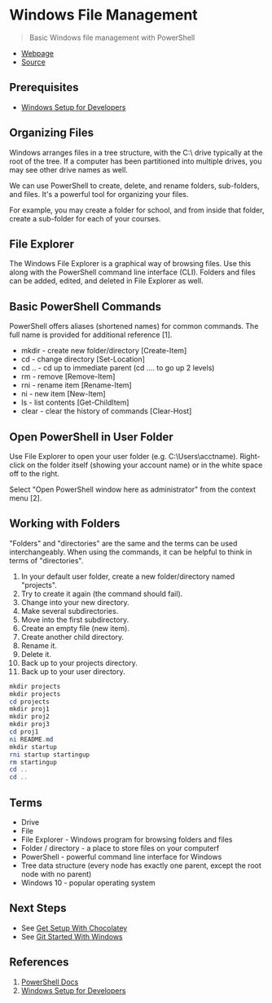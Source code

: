 # Windows File Management

> Basic Windows file management with PowerShell

- [Webpage](https://denisecase.github.io/windows-file-management/)
- [Source](https://github.com/denisecase/windows-file-management/)

## Prerequisites

- [Windows Setup for Developers](https://github.com/denisecase/windows-setup)

## Organizing Files

Windows arranges files in a tree structure, with the C:\ drive typically at the root of the tree. 
If a computer has been partitioned into multiple drives, you may see other drive names as well.

We can use PowerShell to create, delete, and rename folders, sub-folders, and files. 
It's a powerful tool for organizing your files.

For example, you may create a folder for school, and from inside that folder, 
create a sub-folder for each of your courses.

## File Explorer

The Windows File Explorer is a graphical way of browsing files. 
Use this along with the PowerShell command line interface (CLI). 
Folders and files can be added, edited, and deleted in File Explorer as well.

## Basic PowerShell Commands

PowerShell offers aliases (shortened names) for common commands. 
The full name is provided for additional reference [1].

- mkdir - create new folder/directory [Create-Item]
- cd - change directory [Set-Location]
- cd .. - cd up to immediate parent (cd ..\.. to go up 2 levels)
- rm - remove [Remove-Item]
- rni - rename item [Rename-Item]
- ni - new item [New-Item]
- ls - list contents [Get-ChildItem]
- clear - clear the history of commands [Clear-Host]

## Open PowerShell in User Folder

Use File Explorer to open your user folder (e.g. C:\Users\acctname). 
Right-click on the folder itself (showing your account name) or in the white space off to the right. 

Select "Open PowerShell window here as administrator" from the context menu [2].

## Working with Folders

"Folders" and "directories" are the same and the terms can be used interchangeably. 
When using the commands, it can be helpful to think in terms of "directories".

1. In your default user folder, create a new folder/directory named "projects".
2. Try to create it again (the command should fail).
3. Change into your new directory.
4. Make several subdirectories.
5. Move into the first subdirectory.
6. Create an empty file (new item).
7. Create another child directory.
8. Rename it.
9. Delete it.
10. Back up to your projects directory.
11. Back up to your user directory.

```PowerShell
mkdir projects
mkdir projects
cd projects
mkdir proj1
mkdir proj2
mkdir proj3
cd proj1
ni README.md
mkdir startup
rni startup startingup
rm startingup
cd ..
cd ..
```

## Terms

- Drive
- File
- File Explorer - Windows program for browsing folders and files
- Folder / directory - a place to store files on your computerf
- PowerShell - powerful command line interface for Windows
- Tree data structure (every node has exactly one parent, except the root node with no parent)
- Windows 10 - popular operating system

## Next Steps

- See [Get Setup With Chocolatey](https://github.com/denisecase/get-setup-with-chocolatey)
- See [Git Started With Windows](https://github.com/denisecase/git-started-windows)

## References

1. [PowerShell Docs](https://docs.microsoft.com/en-us/powershell/scripting/powershell-scripting?view=powershell-6)
2. [Windows Setup for Developers](https://denisecase.github.io/windows-setup/)


